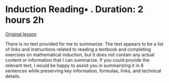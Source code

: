 # Induction Reading• . Duration: 2 hours 2h

[Original lesson](https://www.coursera.org/learn/uol-discrete-mathematics/supplement/p92LX/induction)

There is no text provided for me to summarize. The text appears to be a list of links and instructions related to reading a textbook and completing exercises on mathematical induction, but it does not contain any actual content or information that I can summarize. If you could provide the relevant text, I would be happy to assist you in summarizing it in 8 sentences while preserving key information, formulae, links, and technical details.

